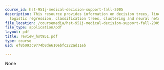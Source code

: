 ```yaml
---
course_id: hst-951j-medical-decision-support-fall-2005
description: This resource provides information on decision trees, linear regression,
  logistic regression, classification trees, clustering and neural nets.
file_location: /coursemedia/hst-951j-medical-decision-support-fall-2005/ef8b093c9774b8de610ebfc222ad11eb_review_hst951.pdf
file_type: application/pdf
layout: pdf
title: review_hst951.pdf
type: course
uid: ef8b093c9774b8de610ebfc222ad11eb

---
```

None
